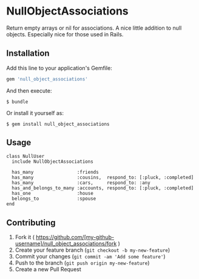 # NullObjectAssociations

Return empty arrays or nil for associations. A nice little addition to null objects. Especially nice for those used in Rails.

## Installation

Add this line to your application's Gemfile:

```ruby
gem 'null_object_associations'
```

And then execute:

    $ bundle

Or install it yourself as:

    $ gem install null_object_associations

## Usage

```
class NullUser
  include NullObjectAssociations

  has_many                :friends
  has_many                :cousins,  respond_to: [:pluck, :completed]
  has_many                :cars,     respond_to: :any
  has_and_belongs_to_many :accounts, respond_to: [:pluck, :completed]
  has_one                 :house
  belongs_to              :spouse
end
```


## Contributing

1. Fork it ( https://github.com/[my-github-username]/null_object_associations/fork )
2. Create your feature branch (`git checkout -b my-new-feature`)
3. Commit your changes (`git commit -am 'Add some feature'`)
4. Push to the branch (`git push origin my-new-feature`)
5. Create a new Pull Request
